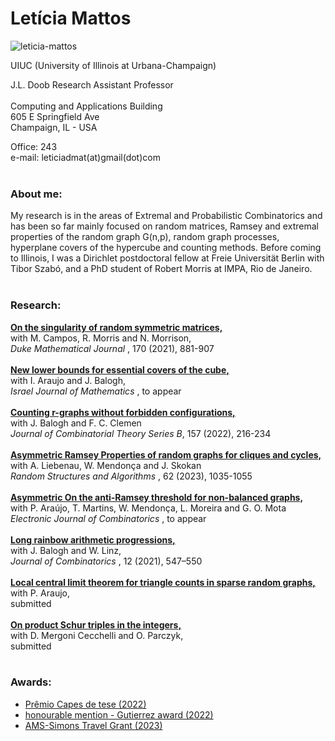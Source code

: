 # Letícia Mattos

![leticia-mattos](https://github.com/leticiamat/leticiamat.github.io/assets/21958842/a277fbbc-b8a0-411a-b0a5-e9133cf574b9)


UIUC (University of Illinois at Urbana-Champaign)

J.L. Doob Research Assistant Professor
<br> 
<br> 
Computing and Applications Building<br> 
605 E Springfield Ave<br> 
Champaign, IL - USA

Office: 243 <br>
e-mail: leticiadmat(at)gmail(dot)com
<br> 
<br> 
### About me:

My research is in the areas of Extremal and Probabilistic Combinatorics and has been so far mainly focused on random matrices, Ramsey and extremal properties of the random graph G(n,p), random graph processes, hyperplane covers of the hypercube and counting methods. Before coming to Illinois, I was a Dirichlet postdoctoral fellow at Freie Universität Berlin with Tibor Szabó, and a PhD student of Robert Morris at IMPA, Rio de Janeiro.
<br> 
<br> 
### Research:

<a href="https://arxiv.org/abs/1904.11478"><span><b>On the singularity of random symmetric matrices,</b></span></a> <br>
<span>with M. Campos, R. Morris and N. Morrison,</span><br>
<span><i>Duke Mathematical Journal </i>, 170 (2021), 881-907 </span><br>
<br>
<a href="https://arxiv.org/abs/2209.00140"><span><b>New lower bounds for essential covers of the cube,</b></span></a> <br>
<span>with I. Araujo and J. Balogh,</span><br>
<span><i> Israel Journal of Mathematics </i>, to appear </span><br>
<br>
<a href="https://arxiv.org/abs/2107.14798"><span><b>Counting r-graphs without forbidden configurations,</b></span></a> <br>
<span>with J. Balogh and F. C. Clemen </span><br>
<span><i> Journal of Combinatorial Theory Series B</i>, 157 (2022), 216-234 </span><br>
<br>
<a href="https://arxiv.org/abs/2010.11933"><span><b>Asymmetric Ramsey Properties of random graphs for cliques and cycles,</b></span></a> <br>
<span>with A. Liebenau, W. Mendonça and J. Skokan </span><br>
<span><i> Random Structures and Algorithms </i>, 62 (2023), 1035-1055 </span><br>
<br>
<a href="https://arxiv.org/abs/2201.05106"><span><b>Asymmetric On the anti-Ramsey threshold for non-balanced graphs,</b></span></a> <br>
<span>with P. Araújo, T. Martins, W. Mendonça, L. Moreira and G. O. Mota </span><br>
<span><i> Electronic Journal of Combinatorics </i>, to appear </span><br>
<br>
<a href="https://arxiv.org/abs/1905.03811"><span><b>Long rainbow arithmetic progressions,</b></span></a> <br>
<span>with J. Balogh and W. Linz, </span><br>
<span><i> Journal of Combinatorics </i>, 12 (2021), 547–550 </span><br>
<br>
<a href="https://arxiv.org/abs/2307.09446"><span><b>Local central limit theorem for triangle counts in sparse random graphs,</b></span></a> <br>
<span>with P. Araujo, </span><br>
<span>submitted </span><br>
<br>
<a href="https://arxiv.org/abs/2311.18796"><span><b>On product Schur triples in the integers,</b></span></a> <br>
<span>with D. Mergoni Cecchelli and O. Parczyk, </span><br>
<span>submitted </span><br>
<br> 
### Awards:

- [Prêmio Capes de tese (2022)](https://impa.br/en_US/noticias/tese-de-leticia-mattos-vence-premio-capes/)
- [honourable mention - Gutierrez award (2022)](https://impa.br/en_US/noticias/leticia-mattos-leva-mencao-honrosa-no-premio-gutierrez/)
- [AMS-Simons Travel Grant (2023)](https://www.ams.org/programs/travel-grants/AMS-SimonsTG/recipients)
